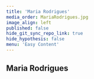 ```yaml
---
title: 'Maria Rodrigues'
media_order: MariaRodrigues.jpg
image_align: left
published: false
hide_git_sync_repo_link: true
hide_hypothesis: false
menu: 'Easy Content'
---
```


## Maria Rodrigues